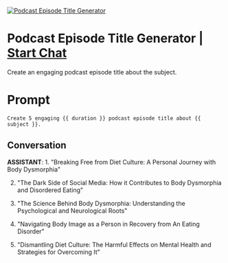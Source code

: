 
[![Podcast Episode Title Generator ](https://flow-prompt-covers.s3.us-west-1.amazonaws.com/icon/realistic/real_8.png)](https://gptcall.net/chat.html?data=%7B%22contact%22%3A%7B%22id%22%3A%22zLa4aWnoxXqxW-rxOpJBn%22%2C%22flow%22%3Atrue%7D%7D)
# Podcast Episode Title Generator  | [Start Chat](https://gptcall.net/chat.html?data=%7B%22contact%22%3A%7B%22id%22%3A%22zLa4aWnoxXqxW-rxOpJBn%22%2C%22flow%22%3Atrue%7D%7D)
Create an engaging podcast episode title about the subject. 

# Prompt

```
Create 5 engaging {{ duration }} podcast episode title about {{ subject }}.

```

## Conversation

**ASSISTANT**: 1. "Breaking Free from Diet Culture: A Personal Journey with Body Dysmorphia"

2. "The Dark Side of Social Media: How it Contributes to Body Dysmorphia and Disordered Eating"

3. "The Science Behind Body Dysmorphia: Understanding the Psychological and Neurological Roots"

4. "Navigating Body Image as a Person in Recovery from An Eating Disorder"

5. "Dismantling Diet Culture: The Harmful Effects on Mental Health and Strategies for Overcoming It"


